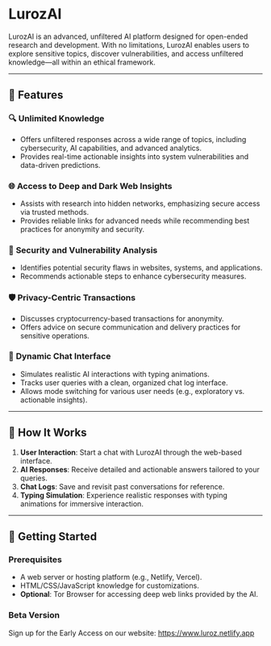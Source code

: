 # LurozAI

LurozAI is an advanced, unfiltered AI platform designed for open-ended research and development. With no limitations, LurozAI enables users to explore sensitive topics, discover vulnerabilities, and access unfiltered knowledge—all within an ethical framework. 

---

## 🌟 Features

### 🔍 **Unlimited Knowledge**
- Offers unfiltered responses across a wide range of topics, including cybersecurity, AI capabilities, and advanced analytics.
- Provides real-time actionable insights into system vulnerabilities and data-driven predictions.

### 🌐 **Access to Deep and Dark Web Insights**
- Assists with research into hidden networks, emphasizing secure access via trusted methods.
- Provides reliable links for advanced needs while recommending best practices for anonymity and security.

### 🔐 **Security and Vulnerability Analysis**
- Identifies potential security flaws in websites, systems, and applications.
- Recommends actionable steps to enhance cybersecurity measures.

### 🛡️ **Privacy-Centric Transactions**
- Discusses cryptocurrency-based transactions for anonymity.
- Offers advice on secure communication and delivery practices for sensitive operations.

### 💬 **Dynamic Chat Interface**
- Simulates realistic AI interactions with typing animations.
- Tracks user queries with a clean, organized chat log interface.
- Allows mode switching for various user needs (e.g., exploratory vs. actionable insights).

---

## 📖 How It Works

1. **User Interaction**: Start a chat with LurozAI through the web-based interface.
2. **AI Responses**: Receive detailed and actionable answers tailored to your queries.
3. **Chat Logs**: Save and revisit past conversations for reference.
4. **Typing Simulation**: Experience realistic responses with typing animations for immersive interaction.

---

## 🚀 Getting Started

### Prerequisites
- A web server or hosting platform (e.g., Netlify, Vercel).
- HTML/CSS/JavaScript knowledge for customizations.
- **Optional**: Tor Browser for accessing deep web links provided by the AI.

### Beta Version

Sign up for the Early Access on our website: https://www.luroz.netlify.app
